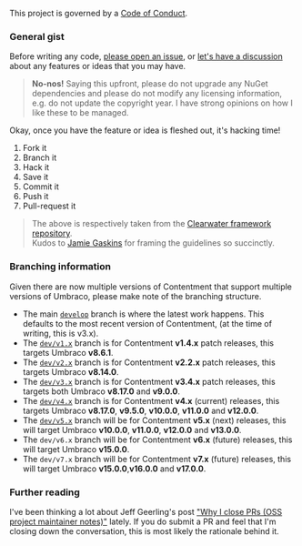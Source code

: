 This project is governed by a [Code of Conduct](CODE_OF_CONDUCT.md).

### General gist

Before writing any code, [please open an issue](https://github.com/leekelleher/umbraco-contentment/issues), or [let's have a discussion](https://github.com/leekelleher/umbraco-contentment/discussions) about any features or ideas that you may have.

> **No-nos!** Saying this upfront, please do not upgrade any NuGet dependencies and please do not modify any licensing information, e.g. do not update the copyright year.
> I have strong opinions on how I like these to be managed.

Okay, once you have the feature or idea is fleshed out, it's hacking time!

1. Fork it
2. Branch it
3. Hack it
4. Save it
5. Commit it
6. Push it
7. Pull-request it

> The above is respectively taken from the [Clearwater framework repository](https://github.com/clearwater-rb/clearwater/blob/master/README.md#contributing).<br>
> Kudos to [Jamie Gaskins](https://github.com/jgaskins) for framing the guidelines so succinctly.


### Branching information

Given there are now multiple versions of Contentment that support multiple versions of Umbraco, please make note of the branching structure.

- The main [`develop`](https://github.com/leekelleher/umbraco-contentment/tree/develop) branch is where the latest work happens. This defaults to the most recent version of Contentment, (at the time of writing, this is v3.x).
- The [`dev/v1.x`](https://github.com/leekelleher/umbraco-contentment/tree/dev/v1.x) branch is for Contentment **v1.4.x** patch releases, this targets Umbraco **v8.6.1**.
- The [`dev/v2.x`](https://github.com/leekelleher/umbraco-contentment/tree/dev/v2.x) branch is for Contentment **v2.2.x** patch releases, this targets Umbraco **v8.14.0**.
- The [`dev/v3.x`](https://github.com/leekelleher/umbraco-contentment/tree/dev/v3.x) branch is for Contentment **v3.4.x** patch releases, this targets both Umbraco **v8.17.0** and **v9.0.0**.
- The [`dev/v4.x`](https://github.com/leekelleher/umbraco-contentment/tree/dev/v4.x) branch is for Contentment **v4.x** (current) releases, this targets Umbraco **v8.17.0**, **v9.5.0**, **v10.0.0**, **v11.0.0** and **v12.0.0**.
- The [`dev/v5.x`](https://github.com/leekelleher/umbraco-contentment/tree/dev/v5.x) branch will be for Contentment **v5.x** (next) releases, this will target Umbraco **v10.0.0**, **v11.0.0**, **v12.0.0** and **v13.0.0**.
- The `dev/v6.x` branch will be for Contentment **v6.x** (future) releases, this will target Umbraco **v15.0.0**.
- The `dev/v7.x` branch will be for Contentment **v7.x** (future) releases, this will target Umbraco **v15.0.0**,**v16.0.0** and **v17.0.0**.


### Further reading

I've been thinking a lot about Jeff Geerling's post ["Why I close PRs (OSS project maintainer notes)"](https://www.jeffgeerling.com/blog/2016/why-i-close-prs-oss-project-maintainer-notes) lately.
If you do submit a PR and feel that I'm closing down the conversation, this is most likely the rationale behind it.

